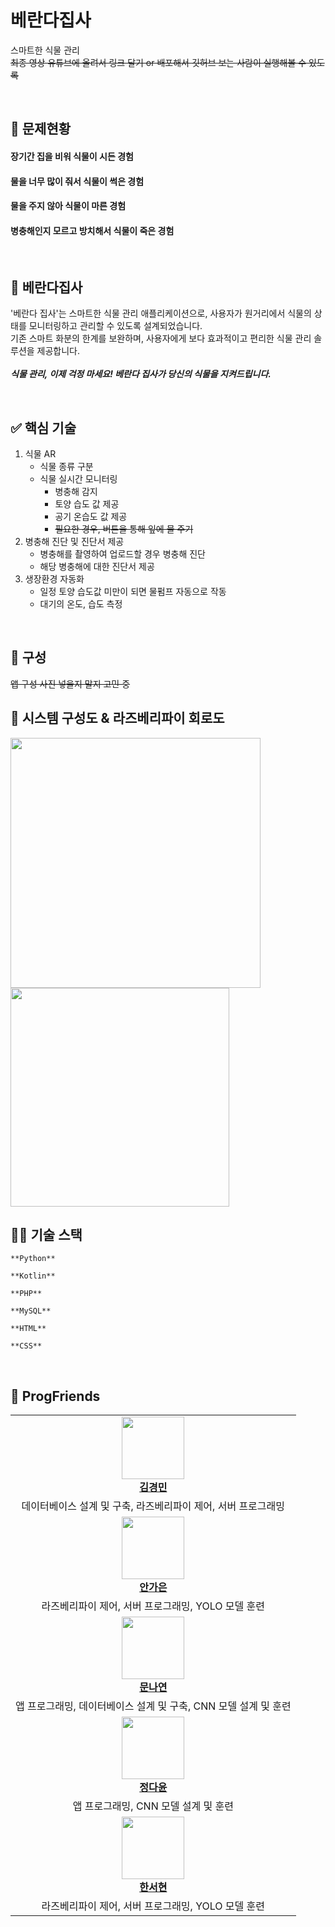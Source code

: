 # 베란다집사

스마트한 식물 관리 <br/>
~~최종 영상 유튜브에 올려서 링크 달기 or 배포해서 깃허브 보는 사람이 실행해볼 수 있도록~~

<br/>

## 🤔 문제현황

#### 장기간 집을 비워 식물이 시든 경험
#### 물을 너무 많이 줘서 식물이 썩은 경험
#### 물을 주지 않아 식물이 마른 경험
#### 병충해인지 모르고 방치해서 식물이 죽은 경험

<br/>

## 🌿 베란다집사

'베란다 집사'는 스마트한 식물 관리 애플리케이션으로, 사용자가 원거리에서 식물의 상태를 모니터링하고 관리할 수 있도록 설계되었습니다. <br/>
기존 스마트 화분의 한계를 보완하며, 사용자에게 보다 효과적이고 편리한 식물 관리 솔루션을 제공합니다.
<br/><br/>
***식물 관리, 이제 걱정 마세요! 베란다 집사가 당신의 식물을 지켜드립니다.***

<br/>

## ✅ 핵심 기술
1. 식물 AR
    - 식물 종류 구분
    - 식물 실시간 모니터링
      - 병충해 감지
      - 토양 습도 값 제공
      - 공기 온습도 값 제공
      - ~~필요한 경우, 버튼을 통해 잎에 물 주기~~
2. 병충해 진단 및 진단서 제공
    - 병충해를 촬영하여 업로드할 경우 병충해 진단
    - 해당 병충해에 대한 진단서 제공
3. 생장환경 자동화
    - 일정 토양 습도값 미만이 되면 물펌프 자동으로 작동
    - 대기의 온도, 습도 측정

<br/>

## 📱 구성
~~앱 구성 사진 넣을지 말지 고민 중~~ 
<br/>

## 🔷 시스템 구성도 & 라즈베리파이 회로도
<img src="https://github.com/user-attachments/assets/18e7989e-8381-42c3-a51d-83150876c7e3" width="400"><br/>
<img src="https://github.com/user-attachments/assets/4e2d6d3a-d0e9-4093-bdc9-21f2c1603917" width="350">
<br/>

## 👩‍💻 기술 스택
`**Python**`

`**Kotlin**`

`**PHP**`

`**MySQL**`

`**HTML**`

`**CSS**`

<br/>

## 🐸 ProgFriends

<table>
    <tr align="center">
        <td style="min-width: 150px;">
            <a href="https://github.com/kmin82">
              <img src="https://github.com/user-attachments/assets/dca5529e-ee50-4f79-a4cf-ee3ee66c7f8e" width="100">
              <br />
              <b>김경민</b>
            </a> 
        </td>
    </tr>
    <tr align="center">
        <td>
            데이터베이스 설계 및 구축, 라즈베리파이 제어, 서버 프로그래밍
        </td>
    </tr>
    <tr align="center">
        <td style="min-width: 150px;">
            <a href="https://github.com/dksrkn">
              <img src="https://github.com/user-attachments/assets/fd9caf50-49ee-4d77-abcb-5bd2fa0a9da1" width="100">
              <br />
              <b>안가은</b>
            </a> 
        </td>
    </tr>
    <tr align="center">
        <td>
            라즈베리파이 제어, 서버 프로그래밍, YOLO 모델 훈련
        </td>
    </tr>
    <tr align="center">
        <td style="min-width: 150px;">
            <a href="https://github.com/NYMoon0408">
              <img src="https://github.com/user-attachments/assets/9a13fb86-778c-4144-8031-a2d7760a2044" width="100">
              <br />
              <b>문나연</b>
            </a> 
        </td>
    </tr>
    <tr align="center">
        <td>
            앱 프로그래밍, 데이터베이스 설계 및 구축, CNN 모델 설계 및 훈련
        </td>
    </tr>
    <tr align="center">
        <td style="min-width: 150px;">
            <a href="https://github.com/dilma01">
              <img src="https://github.com/user-attachments/assets/ac99d0ad-4da8-4e29-8c5e-79f89ac5e896" width="100">
              <br />
              <b>정다윤</b>
            </a> 
        </td>
    </tr>
    <tr align="center">
        <td>
            앱 프로그래밍, CNN 모델 설계 및 훈련
        </td>
    </tr>
    <tr align="center">
        <td style="min-width: 150px;">
            <a href="https://github.com/0926Hanseo">
              <img src="https://github.com/user-attachments/assets/6d364d9b-ba2d-4315-ac53-c369a2f4bb5f" width="100">
              <br />
              <b>한서현</b>
            </a> 
        </td>
    </tr>
    <tr align="center">
        <td>
            라즈베리파이 제어, 서버 프로그래밍, YOLO 모델 훈련
        </td>
    </tr>
  
</table>
